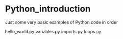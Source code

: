 # Python_introduction
 
Just some very basic examples of Python code in order

hello_world.py 
variables.py
imports.py
loops.py
